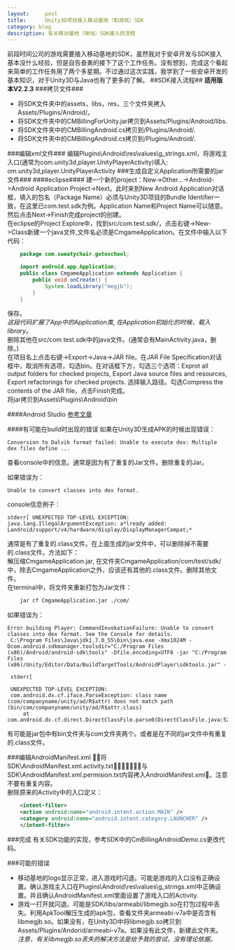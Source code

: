 ```yaml
---
layout:     post
title:      Unity3D项目接入移动基地（和游戏）SDK
category: blog
description: 有关移动基地（咪咕）SDK接入的流程
---
```


前段时间公司的游戏需要接入移动基地的SDK，虽然我对于安卓开发与SDK接入基本没什么经验，但是自告奋勇的接下了这个工作任务。没有想到，完成这个看起来简单的工作任务用了两个多星期。不过通过这次实践，我学到了一些安卓开发的基本知识，对于Unity3D与Java也有了更多的了解。
##SDK接入流程##
**适用版本V2.2.3**
###拷贝文件###
+ 将SDK文件夹中的assets，libs，res，三个文件夹拷入Assets/Plugins/Android/。
+ 将SDK文件夹中的CMBillingForUnity.jar拷贝到Assets/Plugins/Android/libs.
+ 将SDK文件夹中的CMBillingAndroid.cs拷贝到/Plugins/Android/.
+ 将SDK文件夹中的CMBillingAndroid.cs拷贝到/Plugins/Android/.

###编辑xml文件###
编辑Plugins\Android\res\values\g_strings.xml，将游戏主入口(通常为com.unity3d,player.UnityPlayerActivity)填入: <string name="g_class_name">om.unity3d,player.UnityPlayerActivity</string>
###生成自定义Application所需要的jar文件###
####eclipse####
建一个新的project：New->Other...->Android->Android Application Project->Next。此时来到New Android Application对话框，填入的包名（Package Name）必须与Unity3D项目的Bundle Identifier一致，在这里已com.test.sdk为例。Application Name和Project Name可以随意。然后点击Next->Finish完成project的创建。  
在eclipse的Project Explore中，找到src/com.test.sdk/，点击右键->New->Class新建一个java文件,文件名必须是CmgameApplication。在文件中输入以下代码：

```java
    package com.sweatychair.gotoschool;

    import android.app.Application;
    public class CmgameApplication extends Application {
        public void onCreate() {
            System.loadLibrary("megjb");
        }
    }
```

保存。  
*这段代码扩展了App中的Application类, 在Application初始化的时候，载入library。*  
删除其他在src/com.test.sdk中的java文件。(通常会有MainActivity.java，删除。)  
在项目名上点击右键->Export->Java->JAR file。在JAR File Specification对话框中，取消所有选项，勾选bin。在对话框下方，勾选三个选项：Exprot all output folders for checked projects, Export Java source files and resources, Export refactorings for checked projects. 选择输入路径。勾选Compress the contents of the JAR file，点击Finish完成。  
将jar拷贝到Assets\Plugins\Android\bin

####Android Studio
[参考文章](http://www.thegamecontriver.com/2015/04/android-plugin-unity-android-studio.html)

####有可能在build时出现的错误
如果在Unity3D生成APK的时候出现错误：

    Conversion to Dalvik format failed: Unable to execute dex: Multiple dex files define ...
查看console中的信息。通常是因为有了重复的Jar文件。删除重复的Jar。

如果错误为：

    Unable to convert classes into dex format.
console信息例子：

    stderr[ UNEXPECTED TOP-LEVEL EXCEPTION: java.lang.IllegalArgumentException: a*lready added: Landroid/support/v4/hardware/display/DisplayManagerCompat;*
通常是有了重复的.class文件。在上面生成的jar文件中，可以删除掉不需要的.class文件。方法如下：  
解压缩CmgameApplication.jar, 在文件夹CmgameApplication/com/test/sdk/中，除去CmgameApplication之外，应该还有其他的.class文件。删除其他文件。  
在terminal中，将文件夹重新打包为Jar文件：

```bash
    jar cf CmgameApplication.jar ./com/
```

如果错误为：

    Error building Player: CommandInvokationFailure: Unable to convert classes into dex format. See the Console for details.
     C:\Program Files\Java\jdk1.7.0_55\bin\java.exe -Xmx1024M -Dcom.android.sdkmanager.toolsdir="C:/Program Files (x86)/Android/android-sdk\tools" -Dfile.encoding=UTF8 -jar "C:/Program Files (x86)/Unity/Editor/Data/BuildTargetTools/AndroidPlayer\sdktools.jar" -
     
     stderr[
     
     UNEXPECTED TOP-LEVEL EXCEPTION:
     com.android.dx.cf.iface.ParseException: class name (com/companyname/unity/ad/R$attr) does not match path (bin/com/companyname/unity/ad/R$attr.class)
         at com.android.dx.cf.direct.DirectClassFile.parse0(DirectClassFile.java:520)
有可能是jar包中有bin文件夹与com文件夹两个。或者是在不同的jar文件中有重复的.class文件。

###编辑AndroidManifest.xml
􏰔􏰔将SDK\AndroidManifest.xml.activity.txt􏱭􏰛􏰌􏰟􏱮􏱯􏰠与SDK\AndroidManifest.xml.permision.txt内容拷入AndroidManifest.xml􏱭。注意不要有重复内容。  
删除原来的Activity中的入口定义：

```xml
    <intent-filter>
    <action android:name="android.intent.action.MAIN" />
    <category android:name="android.intent.category.LAUNCHER" />
    </intent-filter>
```

###完成
有关SDK功能的实现，参考SDK中的CmBillingAndroidDemo.cs更改代码。

###可能的错误
+ 移动基地的logo显示正常，进入游戏时闪退。可能是游戏的入口没有正确设置。确认游戏主入口在Plugins\Android\res\values\g_strings.xml中正确设置。并且确认AndroidManifest.xml里面设置了游戏入口的Activity.
+ 游戏一打开就闪退。可能是SDK/libs/armeabi/libmegjb.so在打包过程中丢失。利用ApkTool解压生成的apk包，查看文件夹armeabi-v7a中是否含有libmegjb.so。如果没有，在Unity3D中将libmegjb.so拷贝到Assets/Plugins/Andorid/armeabi-v7a。如果没有此文件，新建此文件夹。   
*注意，有关libmegjb.so丢失的解决方法是给予我的尝试，没有理论依据。*
